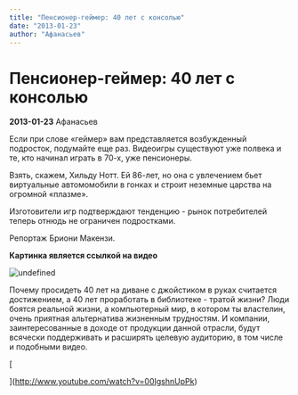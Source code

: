 ```yaml
---
title: "Пенсионер-геймер: 40 лет с консолью"
date: "2013-01-23"
author: "Афанасьев"
---
```


# Пенсионер-геймер: 40 лет с консолью

**2013-01-23** Афанасьев

Если при слове «геймер» вам представляется возбужденный подросток, подумайте еще раз. Видеоигры существуют уже полвека и те, кто начинал играть в 70-х, уже пенсионеры.

Взять, скажем, Хильду Нотт. Ей 86-лет, но она с увлечением бьет виртуальные автомомобили в гонках и строит неземные царства на огромной «плазме».

Изготовители игр подтверждают тенденцию - рынок потребителей теперь отнюдь не ограничен подростками.

Репортаж Бриони Макензи.

**Картинка является ссылкой на видео**

![undefined](http://wscdn.bbc.co.uk/worldservice/assets/images/2013/01/23/130123104301_oapgamer_640.jpg)

Почему просидеть 40 лет на диване с джойстиком в руках считается достижением, а 40 лет проработать в библиотеке - тратой жизни? Люди боятся реальной жизни, а компьютерный мир, в котором ты властелин, очень приятная альтернатива жизненным трудностям. И компании, заинтересованные в доходе от продукции данной отрасли, будут всячески поддерживать и расширять целевую аудиторию, в том числе и подобными видео.

[

](http://www.youtube.com/watch?v=00IgshnUpPk)